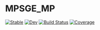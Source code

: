 # MPSGE_MP

[![Stable](https://img.shields.io/badge/docs-stable-blue.svg)](https://mitchphillipson.github.io/MPSGE_MP.jl/stable/)
[![Dev](https://img.shields.io/badge/docs-dev-blue.svg)](https://mitchphillipson.github.io/MPSGE_MP.jl/dev/)
[![Build Status](https://github.com/mitchphillipson/MPSGE_MP.jl/actions/workflows/CI.yml/badge.svg?branch=master)](https://github.com/mitchphillipson/MPSGE_MP.jl/actions/workflows/CI.yml?query=branch%3Amaster)
[![Coverage](https://codecov.io/gh/mitchphillipson/MPSGE_MP.jl/branch/master/graph/badge.svg)](https://codecov.io/gh/mitchphillipson/MPSGE_MP.jl)
